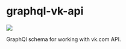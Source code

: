 # graphql-vk-api
<a href="https://codeclimate.com/github/IamNotUrKitty/graphql-vk-api"><img src="https://codeclimate.com/github/IamNotUrKitty/graphql-vk-api/badges/gpa.svg" /></a>
<p>GraphQl schema for working with vk.com API.</p>
